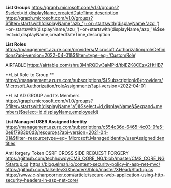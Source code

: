 **List Groups**
https://graph.microsoft.com/v1.0/groups?$select=id,displayName,createdDateTime,description
https://graph.microsoft.com/v1.0/groups?$filter=startswith(displayName,'azb_')+or+startswith(displayName,'azd_') +or+startswith(displayName,'azu_')+or+startswith(displayName,'azp_')&$select=id,displayName,createdDateTime,description

**List Roles**
https://management.azure.com/providers/Microsoft.Authorization/roleDefinitions?api-version=2022-04-01&$filter=type+eq+'CustomRole'

AIRTABLE
https://airtable.com/shru3MhRQDw3aMPid/tblEZK8CEzv2HtHB7

**List Role to Group **
https://management.azure.com/subscriptions/${SubscriptionId}/providers/Microsoft.Authorization/roleAssignments?api-version=2022-04-01


**List AD GROUP and Its Members
 https://graph.microsoft.com/v1.0/groups?$filter=startswith(displayName,'a')&$select=id,displayName&$expand=members($select=id,displayName,employeeId)
 
 **List Managed USER Assigned Identity**
 https://management.azure.com/subscriptions/c554c36d-6465-4c03-9fe5-0e8f7983b0d3/resources?api-version=2021-04-01&$filter=resourcetype+eq+'Microsoft.ManagedIdentity/userAssignedIdentities'
 
 Anti forgery Token CSRF CROSS SIDE REQUEST FORGERY
 https://github.com/techhowdy/CMS_CORE_NG/blob/master/CMS_CORE_NG/Startup.cs
 https://blog.elmah.io/content-security-policy-in-asp-net-mvc/
 https://github.com/talkelley3/Xheaders/blob/master/XHead/Startup.cs
 https://www.c-sharpcorner.com/article/secure-web-application-using-http-security-headers-in-asp-net-core/
